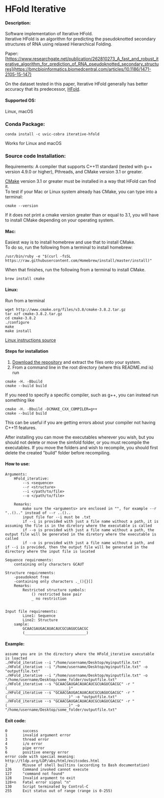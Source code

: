 # HFold Iterative

#### Description:
Software implementation of Iterative HFold.      
Iterative HFold is an algorithm for predicting the pseudoknotted secondary structures of RNA using relaxed Hierarchical Folding. 

Paper: [https://www.researchgate.net/publication/262810273_A_fast_and_robust_iterative_algorithm_for_prediction_of_RNA_pseudoknotted_secondary_structures](https://bmcbioinformatics.biomedcentral.com/articles/10.1186/1471-2105-15-147)

On the dataset tested in this paper, Iterative HFold generally has better accuracy that its predecessor, [HFold](https://github.com/HosnaJabbari/HFold).

#### Supported OS: 
Linux, macOS

### Conda Package:
```
conda install -c uvic-cobra iterative-hfold
```
Works for Linux and macOS

### Source code Installation:  
Requirements: A compiler that supports C++11 standard (tested with g++ version 4.9.0 or higher), Pthreads, and CMake version 3.1 or greater.    

[CMake](https://cmake.org/install/) version 3.1 or greater must be installed in a way that HFold can find it.    
To test if your Mac or Linux system already has CMake, you can type into a terminal:      
```
cmake --version
```
If it does not print a cmake version greater than or equal to 3.1, you will have to install CMake depending on your operating system.

#### Mac:    
Easiest way is to install homebrew and use that to install CMake.    
To do so, run the following from a terminal to install homebrew:      
```  
/usr/bin/ruby -e "$(curl -fsSL https://raw.githubusercontent.com/Homebrew/install/master/install)"   
```    
When that finishes, run the following from a terminal to install CMake.     
```   
brew install cmake   
``` 
#### Linux:    
Run from a terminal     
```
wget http://www.cmake.org/files/v3.8/cmake-3.8.2.tar.gz
tar xzf cmake-3.8.2.tar.gz
cd cmake-3.8.2
./configure
make
make install
```
[Linux instructions source](https://geeksww.com/tutorials/operating_systems/linux/installation/downloading_compiling_and_installing_cmake_on_linux.php)

#### Steps for installation   
1. [Download the repository](https://github.com/HosnaJabbari/HFold_iterative.git) and extract the files onto your system.
2. From a command line in the root directory (where this README.md is) run
```
cmake -H. -Bbuild
cmake --build build
```   
If you need to specify a specific compiler, such as g++, you can instead run something like   
```
cmake -H. -Bbuild -DCMAKE_CXX_COMPILER=g++
cmake --build build
```   
This can be useful if you are getting errors about your compiler not having C++11 features.

After installing you can move the executables wherever you wish, but you should not delete or move the simfold folder, or you must recompile the executables. If you move the folders and wish to recompile, you should first delete the created "build" folder before recompiling.

#### How to use:
    Arguments:
        HFold_iterative:
            --s <sequence>
            --r <structure>
            --i </path/to/file>
            --o </path/to/file>

        Remarks:
            make sure the <arguments> are enclosed in "", for example --r "..().." instead of --r ..()..
            input file for --i must be .txt
            if --i is provided with just a file name without a path, it is assuming the file is in the diretory where the executable is called
            if --o is provided with just a file name without a path, the output file will be generated in the diretory where the executable is called
            if --o is provided with just a file name without a path, and if --i is provided, then the output file will be generated in the directory where the input file is located
    
    Sequence requirements:
        containing only characters GCAUT

    Structure requirements:
        -pseudoknot free
        -containing only characters ._(){}[]
        Remarks:
            Restricted structure symbols:
                () restricted base pair
                _ no restriction


    Input file requirements:
            Line1: Sequence
            Line2: Structure
        sample:
            GCAACGAUGACAUACAUCGCUAGUCGACGC
            (____________________________)

#### Example:
    assume you are in the directory where the HFold_iterative executable is loacted
    ./HFold_iterative --i "/home/username/Desktop/myinputfile.txt"
    ./HFold_iterative --i "/home/username/Desktop/myinputfile.txt" -o "outputfile.txt"
    ./HFold_iterative --i "/home/username/Desktop/myinputfile.txt" -o "/home/username/Desktop/some_folder/outputfile.txt"
    ./HFold_iterative --s "GCAACGAUGACAUACAUCGCUAGUCGACGC" -r "(____________________________)"
    ./HFold_iterative --s "GCAACGAUGACAUACAUCGCUAGUCGACGC" -r "(____________________________)" -o "outputfile.txt"
    ./HFold_iterative --s "GCAACGAUGACAUACAUCGCUAGUCGACGC" -r "(____________________________)" -o "/home/username/Desktop/some_folder/outputfile.txt"

    
#### Exit code:
    0       success
    1	    invalid argument error 
    3	    thread error
    4       i/o error
    5       pipe error
    6       positive energy error
    error code with special meaning: http://tldp.org/LDP/abs/html/exitcodes.html
    2	    Misuse of shell builtins (according to Bash documentation)
    126	    Command invoked cannot execute
    127	    "command not found"
    128	    Invalid argument to exit	
    128+n	Fatal error signal "n"
    130	    Script terminated by Control-C
    255	    Exit status out of range (range is 0-255)
